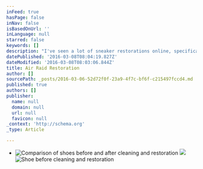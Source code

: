 ```yaml
---
inFeed: true
hasPage: false
inNav: false
isBasedOnUrl: ''
inLanguage: null
starred: false
keywords: []
description: "I've seen a lot of sneaker restorations online, specifically YouTube, from guys like Sneaker Head In The Bay and Retro Snickers so I thought I'd try it myself. I bought these Air Raids from the outlet mall here in Las Vegas when I was 14 years old for a whopping $29. The production date on the inside tag reads 3-11-04. Today is 3-7-16 so we're coming up almost 12 years to the day since when these were produced. I wore these all throughout high school and played on them indoor and outdoor no matter the situation. "
datePublished: '2016-03-08T08:04:19.827Z'
dateModified: '2016-03-08T08:03:06.844Z'
title: Air Raid Restoration
author: []
sourcePath: _posts/2016-03-06-52d72f0f-23a9-4f7c-bf6f-c215497fccd4.md
published: true
authors: []
publisher:
  name: null
  domain: null
  url: null
  favicon: null
_context: 'http://schema.org'
_type: Article

---
```

* ![Comparison of shoes before and after cleaning and restoration](https://s3-us-west-2.amazonaws.com/the-grid-img/p/5051b20d4df5a7efb6cef83d7ae9bcb70536cb6f.jpg)
![](https://s3-us-west-2.amazonaws.com/the-grid-img/p/25e8aba94fd9f226b69285bc266bcd9cd2815f55.jpg)
![Shoe before cleaning and restoration](https://s3-us-west-2.amazonaws.com/the-grid-img/p/0b6d810697af3356109da5c76f851bc26af1fcbd.jpg)